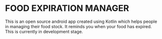 # FOOD EXPIRATION MANAGER 
This is an open source android app created using Kotlin which helps people in managing their food stock. It reminds you when your food has expired. This is currently in development stage.

